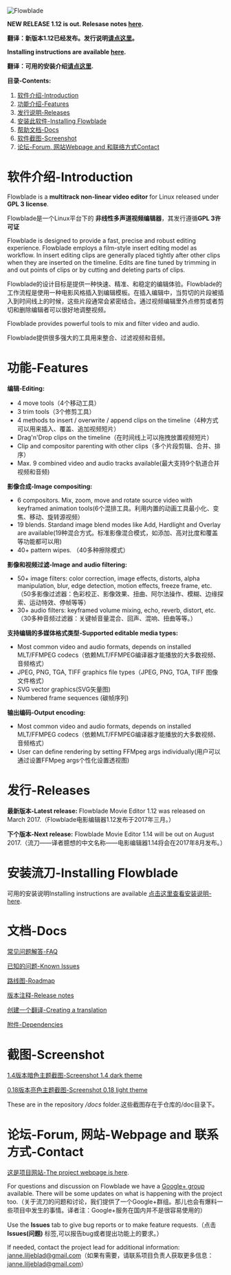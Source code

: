 
![Flowblade](flowblade-trunk/Flowblade/res/img/header_text.png "Flowblade")

**NEW RELEASE 1.12 is out. Relesase notes [here](./flowblade-trunk/docs/RELEASE_NOTES.md).**

**翻译：新版本1.12已经发布。发行说明[请点这里](./flowblade-trunk/docs/RELEASE_NOTES.md)。**

**Installing instructions are available [here](./flowblade-trunk/docs/INSTALLING.md).**

**翻译：可用的安装介绍[请点这里](./flowblade-trunk/docs/INSTALLING.md).**

**目录-Contents:**
  1. [软件介绍-Introduction](https://github.com/jliljebl/flowblade#introduction)
  1. [功能介绍-Features](https://github.com/jliljebl/flowblade#features)
  1. [发行说明-Releases](https://github.com/jliljebl/flowblade#releases)
  1. [安装此软件-Installing Flowblade](https://github.com/jliljebl/flowblade#installing-flowblade)
  1. [帮助文档-Docs](https://github.com/jliljebl/flowblade#docs)
  1. [软件截图-Screenshot](https://github.com/jliljebl/flowblade#screenshot)
  1. [论坛-Forum, 网站Webpage and 和联络方式Contact](https://github.com/jliljebl/flowblade#forum-webpage-and-contact)

# 软件介绍-Introduction

Flowblade is a **multitrack non-linear video editor** for Linux released under **GPL 3 license**.

Flowblade是一个Linux平台下的 **非线性多声道视频编辑器**，其发行遵循**GPL 3许可证**

Flowblade is designed to provide a fast, precise and robust editing experience. Flowblade employs a film-style insert editing model as workflow. In insert editing clips are generally placed tightly after other clips when they are inserted on the timeline. Edits are fine tuned by trimming in and out points of clips or by cutting and deleting parts of clips.

Flowblade的设计目标是提供一种快速、精准、和稳定的编辑体验。Flowblade的工作流程是使用一种电影风格插入到编辑模板。在插入编辑中，当剪切的片段被插入到时间线上的时候，这些片段通常会紧密结合。通过视频编辑里外点修剪或者剪切和删除编辑者可以很好地调整视频。

Flowblade provides powerful tools to mix and filter video and audio.

Flowblade提供很多强大的工具用来整合、过滤视频和音频。

# 功能-Features
**编辑-Editing:**

  * 4 move tools（4个移动工具）
  * 3 trim tools（3个修剪工具）
  * 4 methods to insert / overwrite / append clips on the timeline（4种方式可以用来插入、覆盖、追加视频短片）
  * Drag'n'Drop clips on the timeline（在时间线上可以拖拽放置视频短片）
  * Clip and compositor parenting with other clips（多个片段剪辑、合并、排序）
  * Max. 9 combined video and audio tracks available(最大支持9个轨道合并视频和音频)

**影像合成-Image compositing:**

  * 6 compositors. Mix, zoom, move and rotate source video with keyframed animation tools(6个混排工具。利用内置的动画工具最小化、变焦、移动、旋转源视频）
  * 19 blends. Stardand image blend modes like Add, Hardlight and Overlay are available(19种混合方式。标准影像混合模式，如添加、高对比度和覆盖等功能都可以用)
  * 40+ pattern wipes. （40多种擦除模式）

**影像和视频过滤-Image and audio filtering:**

  * 50+ image filters: color correction, image effects, distorts, alpha manipulation, blur, edge detection, motion effects, freeze frame, etc.（50多影像过滤器：色彩校正、影像效果、扭曲、阿尔法操作、模糊、边缘探索、运动特效、停帧等等）
  * 30+ audio filters: keyframed volume mixing, echo, reverb, distort, etc.（30多种音频过滤器：关键帧音量混合、回声、混响、扭曲等等。）

**支持编辑的多媒体格式类型-Supported editable media types:**

  * Most common video and audio formats, depends on installed MLT/FFMPEG codecs（依赖MLT/FFMPEG编译器才能播放的大多数视频、音频格式）
  * JPEG, PNG, TGA, TIFF graphics file types（JPEG, PNG, TGA, TIFF 图像文件格式）
  * SVG vector graphics(SVG矢量图)
  * Numbered frame sequences (碳帧序列)

**输出编码-Output encoding:**

  * Most common video and audio formats, depends on installed MLT/FFMPEG codecs（依赖MLT/FFMPEG编译器才能播放的大多数视频、音频格式）
  * User can define rendering by setting FFMpeg args individually(用户可以通过设置FFMpeg args个性化设置透视图)
        
# 发行-Releases

**最新版本-Latest release:** Flowblade Movie Editor 1.12 was released on March 2017.（Flowblade电影编辑器1.12发布于2017年三月。）

**下个版本-Next release:** Flowblade Movie Editor 1.14 will be out on August 2017.（流刀——译者臆想的中文名称——电影编辑器1.14将会在2017年8月发布。）

# 安装流刀-Installing Flowblade

可用的安装说明Installing instructions are available [点击这里查看安装说明-here](./flowblade-trunk/docs/INSTALLING.md).

# 文档-Docs

[常见问题解答-FAQ](./flowblade-trunk/docs/FAQ.md)

[已知的问题-Known Issues](./flowblade-trunk/docs/KNOWN_ISSUES.md)

[路线图-Roadmap](./flowblade-trunk/docs/ROADMAP.md)

[版本注释-Release notes](./flowblade-trunk/docs/RELEASE_NOTES.md)

[创建一个翻译-Creating a translation](./flowblade-trunk/docs/CREATING_TRANSLATION.md)

[附件-Dependencies](./flowblade-trunk/docs/DEPENDENCIES.md)



# 截图-Screenshot

[1.4版本暗色主题截图-Screenshot 1.4 dark theme](./flowblade-trunk/docs/Screenshot-1-4-dark.png)

[0.18版本亮色主题截图-Screenshot 0.18 light theme](./flowblade-trunk/docs/Screenshot-0-18.png)

These are in the repository */docs* folder.这些截图存在于仓库的/doc目录下。


# 论坛-Forum, 网站-Webpage and 联系方式-Contact

[这是项目网站-The project webpage is here](http://jliljebl.github.io/flowblade/). 

For questions and discussion on Flowblade we have a [Google+ group](https://plus.google.com/u/0/communities/103860400113389238474) available. There will be some updates on what is happening with the project too.（关于流刀的问题和讨论，我们提供了一个Google+群组。那儿也会有爆料一些项目中发生的事情。译者注：Google+服务在国内并不是很容易使用的）

Use the **Issues** tab to give bug reports or to make feature requests.（点击 **Issues(问题)** 标签,可以报告bug或者提出功能上的要求。）

If needed, contact the project lead for additional information: janne.liljeblad@gmail.com（如果有需要，请联系项目负责人获取更多信息：janne.liljeblad@gmail.com）

